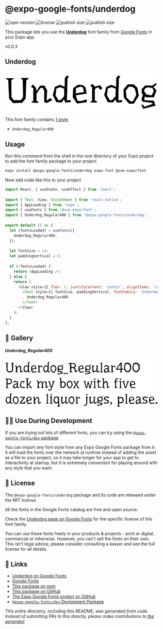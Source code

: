 # @expo-google-fonts/underdog

![npm version](https://flat.badgen.net/npm/v/@expo-google-fonts/underdog)
![license](https://flat.badgen.net/github/license/expo/google-fonts)
![publish size](https://flat.badgen.net/packagephobia/install/@expo-google-fonts/underdog)
![publish size](https://flat.badgen.net/packagephobia/publish/@expo-google-fonts/underdog)

This package lets you use the [**Underdog**](https://fonts.google.com/specimen/Underdog) font family from [Google Fonts](https://fonts.google.com/) in your Expo app.

v0.0.3

## Underdog

![Underdog](./font-family.png)

This font family contains [1 style](#-gallery).

- `Underdog_Regular400`

## Usage

Run this command from the shell in the root directory of your Expo project to add the font family package to your project
```sh
expo install @expo-google-fonts/underdog expo-font @use-expo/font
```

Now add code like this to your project
```js
import React, { useState, useEffect } from 'react';

import { Text, View, StyleSheet } from 'react-native';
import { AppLoading } from 'expo';
import { useFonts } from '@use-expo/font';
import { Underdog_Regular400 } from '@expo-google-fonts/underdog';

export default () => {
  let [fontsLoaded] = useFonts({
    Underdog_Regular400,
  });

  let fontSize = 24;
  let paddingVertical = 6;

  if (!fontsLoaded) {
    return <AppLoading />;
  } else {
    return (
      <View style={{ flex: 1, justifyContent: 'center', alignItems: 'center' }}>
        <Text style={{ fontSize, paddingVertical, fontFamily: 'Underdog_Regular400' }}>
          Underdog_Regular400
        </Text>
      </View>
    );
  }
};

```

## 🔡 Gallery

##### Underdog_Regular400
![Underdog_Regular400](./02f2cb9d97d94732f703fb34d2332cacf667304208fd69704a5e2ff904dcccff.ttf.png)


## 👩‍💻 Use During Development

If you are trying out lots of different fonts, you can try using the [`@expo-google-fonts/dev` package](https://github.com/expo/google-fonts/tree/master/font-packages/dev#readme).

You can import *any* font style from any Expo Google Fonts package from it. It will load the fonts
over the network at runtime instead of adding the asset as a file to your project, so it may take longer
for your app to get to interactivity at startup, but it is extremely convenient
for playing around with any style that you want.

## 📖 License

The `@expo-google-fonts/underdog` package and its code are released under the MIT license.

All the fonts in the Google Fonts catalog are free and open source.

Check the [Underdog page on Google Fonts](https://fonts.google.com/specimen/Underdog) for the specific license of this font family.

You can use these fonts freely in your products & projects - print or digital, commercial or otherwise. However, you can't sell the fonts on their own. This isn't legal advice, please consider consulting a lawyer and see the full license for all details.

## 🔗 Links

- [Underdog on Google Fonts](https://fonts.google.com/specimen/Underdog)
- [Google Fonts](https://fonts.google.com/)
- [This package on npm](https://www.npmjs.com/package/@expo-google-fonts/underdog)
- [This package on GitHub](https://github.com/expo/google-fonts/tree/master/font-packages/underdog)
- [The Expo Google Fonts project on GitHub](https://github.com/expo/google-fonts)
- [`@expo-google-fonts/dev` Devlopment Package](https://github.com/expo/google-fonts/tree/master/font-packages/dev)


*This entire directory, including this README, was generated from code. Instead of submitting PRs to this directly, please make contributions to [the generator](https://github.com/expo/google-fonts/tree/master/packages/generator)*
